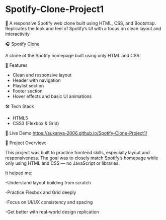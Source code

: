 # Spotify-Clone-Project1
🎵 A responsive Spotify web clone built using HTML, CSS, and Bootstrap. Replicates the look and feel of Spotify’s UI with a focus on clean layout and interactivity


🎧 Spotify Clone

A clone of the Spotify homepage built using only HTML and CSS.

🚀 Features
- Clean and responsive layout
- Header with navigation
- Playlist section
- Footer section
- Hover effects and basic UI animations

 🛠️ Tech Stack
- HTML5
- CSS3 (Flexbox & Grid)

🔗 Live Demo
https://sukanya-2006.github.io/Spotify-Clone-Project1/

 📖 Project Overview:
 
This project was built to practice frontend skills, especially layout and responsiveness. The goal was to closely match Spotify’s homepage while only using HTML and CSS — no JavaScript or libraries.

It helped me:

-Understand layout building from scratch

-Practice Flexbox and Grid deeply

-Focus on UI/UX consistency and spacing

-Get better with real-world design replication




